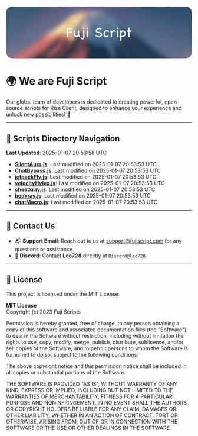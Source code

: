 ![Banner](.github/b.webp)

# 🌍 **We are Fuji Script**

Our global team of developers is dedicated to creating powerful, open-source scripts for Rise Client, designed to enhance your experience and unlock new possibilities! 🌟

---
<!-- SCRIPTS_NAVIGATION_START -->
## 📂 **Scripts Directory Navigation**

**Last Updated**: 2025-01-07 20:53:58 UTC

- **[SilentAura.js](scripts/SilentAura.js)**: Last modified on 2025-01-07 20:53:53 UTC
- **[ChatBypass.js](scripts/ChatBypass.js)**: Last modified on 2025-01-07 20:53:53 UTC
- **[jetpackFly.js](scripts/jetpackFly.js)**: Last modified on 2025-01-07 20:53:53 UTC
- **[velocityHylex.js](scripts/velocityHylex.js)**: Last modified on 2025-01-07 20:53:53 UTC
- **[chestxray.js](scripts/chestxray.js)**: Last modified on 2025-01-07 20:53:53 UTC
- **[bedxray.js](scripts/bedxray.js)**: Last modified on 2025-01-07 20:53:53 UTC
- **[chatMacro.js](scripts/chatMacro.js)**: Last modified on 2025-01-07 20:53:53 UTC

<!-- SCRIPTS_NAVIGATION_END -->

---

## 💬 **Contact Us**  
- 📬 **Support Email**: Reach out to us at [support@fujiscript.com](mailto:support@fujiscript.com) for any questions or assistance.  
- 💬 **Discord**: Contact **Leo728** directly at `Discord@leo728`.

---

## 📜 **License**

This project is licensed under the MIT License.  

**MIT License**  
Copyright (c) 2023 Fuji Scripts  

Permission is hereby granted, free of charge, to any person obtaining a copy of this software and associated documentation files (the "Software"), to deal in the Software without restriction, including without limitation the rights to use, copy, modify, merge, publish, distribute, sublicense, and/or sell copies of the Software, and to permit persons to whom the Software is furnished to do so, subject to the following conditions:  

The above copyright notice and this permission notice shall be included in all copies or substantial portions of the Software.  

THE SOFTWARE IS PROVIDED "AS IS", WITHOUT WARRANTY OF ANY KIND, EXPRESS OR IMPLIED, INCLUDING BUT NOT LIMITED TO THE WARRANTIES OF MERCHANTABILITY, FITNESS FOR A PARTICULAR PURPOSE AND NONINFRINGEMENT. IN NO EVENT SHALL THE AUTHORS OR COPYRIGHT HOLDERS BE LIABLE FOR ANY CLAIM, DAMAGES OR OTHER LIABILITY, WHETHER IN AN ACTION OF CONTRACT, TORT OR OTHERWISE, ARISING FROM, OUT OF OR IN CONNECTION WITH THE SOFTWARE OR THE USE OR OTHER DEALINGS IN THE SOFTWARE.  
